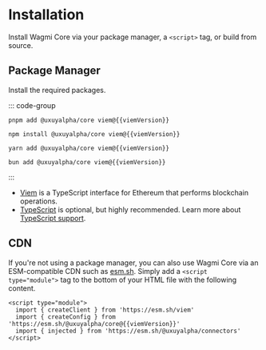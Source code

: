 <script setup>
import packageJson from '../../packages/core/package.json'
import Browsers from '../components/Browsers.vue'

const docsPath = 'core'
const packageDir = 'core'
const packageName = '@uxuyalpha/core'
const viemVersion = packageJson.peerDependencies.viem
</script>

# Installation

Install Wagmi Core via your package manager, a `<script>` tag, or build from source.

## Package Manager

Install the required packages.

::: code-group
```bash-vue [pnpm]
pnpm add @uxuyalpha/core viem@{{viemVersion}}
```

```bash-vue [npm]
npm install @uxuyalpha/core viem@{{viemVersion}}
```

```bash-vue [yarn]
yarn add @uxuyalpha/core viem@{{viemVersion}}
```

```bash-vue [bun]
bun add @uxuyalpha/core viem@{{viemVersion}}
```
:::

- [Viem](https://viem.sh) is a TypeScript interface for Ethereum that performs blockchain operations.
- [TypeScript](/react/typescript) is optional, but highly recommended. Learn more about [TypeScript support](/react/typescript).

## CDN

If you're not using a package manager, you can also use Wagmi Core via an ESM-compatible CDN such as [esm.sh](https://esm.sh). Simply add a `<script type="module">` tag to the bottom of your HTML file with the following content.

```html-vue
<script type="module">
  import { createClient } from 'https://esm.sh/viem'
  import { createConfig } from 'https://esm.sh/@uxuyalpha/core@{{viemVersion}}'
  import { injected } from 'https://esm.sh/@uxuyalpha/connectors'
</script>
```

<!--@include: @shared/installation.md-->
